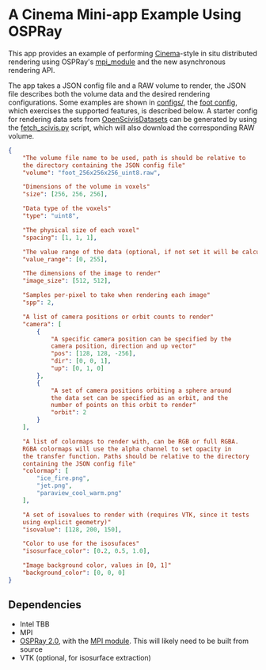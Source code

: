 # A Cinema Mini-app Example Using OSPRay

This app provides an example of performing
[Cinema](https://github.com/Kitware/cinema)-style
in situ distributed rendering using OSPRay's [mpi_module](https://github.com/Kitware/cinema)
and the new asynchronous rendering API.

The app takes a JSON config file and a RAW volume to render,
the JSON file describes both the volume data and the desired
rendering configurations. Some examples are shown in [configs/](configs/),
the [foot config](configs/foot.json), which exercises the supported
features, is described below. A starter config for rendering
data sets from [OpenScivisDatasets](https://klacansky.com/open-scivis-datasets/)
can be generated by using the [fetch_scivis.py](fetch_scivis.py) script, which will also
download the corresponding RAW volume.

```json
{
    "The volume file name to be used, path is should be relative to
    the directory containing the JSON config file"
    "volume": "foot_256x256x256_uint8.raw",

    "Dimensions of the volume in voxels"
    "size": [256, 256, 256],

    "Data type of the voxels"
    "type": "uint8",

    "The physical size of each voxel"
    "spacing": [1, 1, 1],

    "The value range of the data (optional, if not set it will be calculated)"
    "value_range": [0, 255],

    "The dimensions of the image to render"
    "image_size": [512, 512],

    "Samples per-pixel to take when rendering each image"
    "spp": 2,

    "A list of camera positions or orbit counts to render"
    "camera": [
        {
            "A specific camera position can be specified by the
            camera position, direction and up vector"
            "pos": [128, 128, -256],
            "dir": [0, 0, 1],
            "up": [0, 1, 0]
        },
        {
            "A set of camera positions orbiting a sphere around
            the data set can be specified as an orbit, and the
            number of points on this orbit to render"
            "orbit": 2
        }
    ],

    "A list of colormaps to render with, can be RGB or full RGBA.
    RGBA colormaps will use the alpha channel to set opacity in
    the transfer function. Paths should be relative to the directory
    containing the JSON config file"
    "colormap": [
        "ice_fire.png",
        "jet.png",
        "paraview_cool_warm.png"
    ],

    "A set of isovalues to render with (requires VTK, since it tests
    using explicit geometry)"
    "isovalue": [128, 200, 150],

    "Color to use for the isosufaces"
    "isosurface_color": [0.2, 0.5, 1.0],

    "Image background color, values in [0, 1]"
    "background_color": [0, 0, 0]
}
```

## Dependencies

- Intel TBB
- MPI
- [OSPRay 2.0](https://github.com/ospray/ospray/tree/release-2.0.x), with the [MPI module](https://github.com/ospray/module_mpi/). This will likely need to be built from source
- VTK (optional, for isosurface extraction)

